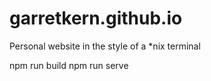 # garretkern.github.io

Personal website in the style of a \*nix terminal

npm run build
npm run serve
